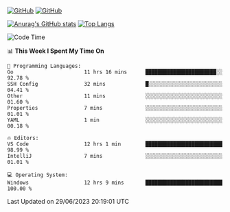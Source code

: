 [![GitHub](https://img.shields.io/github/followers/sharpxk?style=social)](https://github.com/sharpxk) [![GitHub](https://img.shields.io/github/stars/sharpxk?style=social)](https://github.com/sharpxk)

[![Anurag's GitHub stats](https://github-readme-stats-git-masterrstaa-rickstaa.vercel.app/api?username=sharpxk&hide=contribs,prs,issues&show_icons=true&theme=tokyonight)](https://github.com/anuraghazra/github-readme-stats)
[![Top Langs](https://github-readme-stats-git-masterrstaa-rickstaa.vercel.app/api/top-langs/?username=sharpxk&layout=compact&theme=tokyonight)](https://github.com/anuraghazra/github-readme-stats)

<!--START_SECTION:waka-->
![Code Time](http://img.shields.io/badge/Code%20Time-207%20hrs%2020%20mins-blue)

📊 **This Week I Spent My Time On** 

```text
💬 Programming Languages: 
Go                       11 hrs 16 mins      ███████████████████████░░   92.78 % 
SSH Config               32 mins             █░░░░░░░░░░░░░░░░░░░░░░░░   04.41 % 
Other                    11 mins             ░░░░░░░░░░░░░░░░░░░░░░░░░   01.60 % 
Properties               7 mins              ░░░░░░░░░░░░░░░░░░░░░░░░░   01.01 % 
YAML                     1 min               ░░░░░░░░░░░░░░░░░░░░░░░░░   00.18 % 

🔥 Editors: 
VS Code                  12 hrs 1 min        █████████████████████████   98.99 % 
IntelliJ                 7 mins              ░░░░░░░░░░░░░░░░░░░░░░░░░   01.01 % 

💻 Operating System: 
Windows                  12 hrs 9 mins       █████████████████████████   100.00 % 
```


 Last Updated on 29/06/2023 20:19:01 UTC
<!--END_SECTION:waka-->
